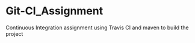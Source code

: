 # Git-CI_Assignment
Continuous Integration assignment using Travis CI and maven to build the project
